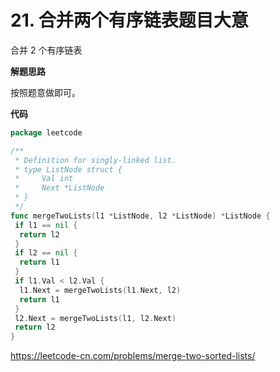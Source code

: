 # 21. 合并两个有序链表**题目大意** 

合并 2 个有序链表

**解题思路** 

按照题意做即可。

**代码** 

```go
package leetcode

/**
 * Definition for singly-linked list.
 * type ListNode struct {
 *     Val int
 *     Next *ListNode
 * }
 */
func mergeTwoLists(l1 *ListNode, l2 *ListNode) *ListNode {
 if l1 == nil {
  return l2
 }
 if l2 == nil {
  return l1
 }
 if l1.Val < l2.Val {
  l1.Next = mergeTwoLists(l1.Next, l2)
  return l1
 }
 l2.Next = mergeTwoLists(l1, l2.Next)
 return l2
}
```

https://leetcode-cn.com/problems/merge-two-sorted-lists/